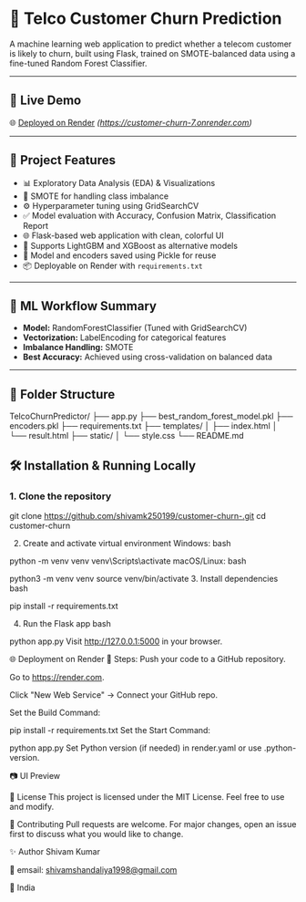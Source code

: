 # 🔮 Telco Customer Churn Prediction

A machine learning web application to predict whether a telecom customer is likely to churn, built using Flask, trained on SMOTE-balanced data using a fine-tuned Random Forest Classifier.

---

## 🚀 Live Demo

🌐 [Deployed on Render](#) *(https://customer-churn-7.onrender.com)*

---

## 📌 Project Features

- 📊 Exploratory Data Analysis (EDA) & Visualizations
- 🧪 SMOTE for handling class imbalance
- ⚙️ Hyperparameter tuning using GridSearchCV
- ✅ Model evaluation with Accuracy, Confusion Matrix, Classification Report
- 🌐 Flask-based web application with clean, colorful UI
- 🧠 Supports LightGBM and XGBoost as alternative models
- 💾 Model and encoders saved using Pickle for reuse
- 📦 Deployable on Render with `requirements.txt`

---

## 🧠 ML Workflow Summary

- **Model:** RandomForestClassifier (Tuned with GridSearchCV)
- **Vectorization:** LabelEncoding for categorical features
- **Imbalance Handling:** SMOTE
- **Best Accuracy:** Achieved using cross-validation on balanced data

---

## 📁 Folder Structure

TelcoChurnPredictor/
├── app.py
├── best_random_forest_model.pkl
├── encoders.pkl
├── requirements.txt
├── templates/
│ ├── index.html
│ └── result.html
├── static/
│ └── style.css
└── README.md




## 🛠️ Installation & Running Locally

### 1. Clone the repository


git clone https://github.com/shivamk250199/customer-churn-.git
cd customer-churn

2. Create and activate virtual environment
Windows:
bash

python -m venv venv
venv\Scripts\activate
macOS/Linux:
bash

python3 -m venv venv
source venv/bin/activate
3. Install dependencies
bash


pip install -r requirements.txt

4. Run the Flask app
bash

python app.py
Visit http://127.0.0.1:5000 in your browser.

🌐 Deployment on Render
🔧 Steps:
Push your code to a GitHub repository.

Go to https://render.com.

Click "New Web Service" → Connect your GitHub repo.

Set the Build Command:



pip install -r requirements.txt
Set the Start Command:


python app.py
Set Python version (if needed) in render.yaml or use .python-version.

📷 UI Preview

🧾 License
This project is licensed under the MIT License. Feel free to use and modify.

🤝 Contributing
Pull requests are welcome. For major changes, open an issue first to discuss what you would like to change.

✨ Author
Shivam Kumar

📧 emsail: shivamshandaliya1998@gmail.com

📍 India
